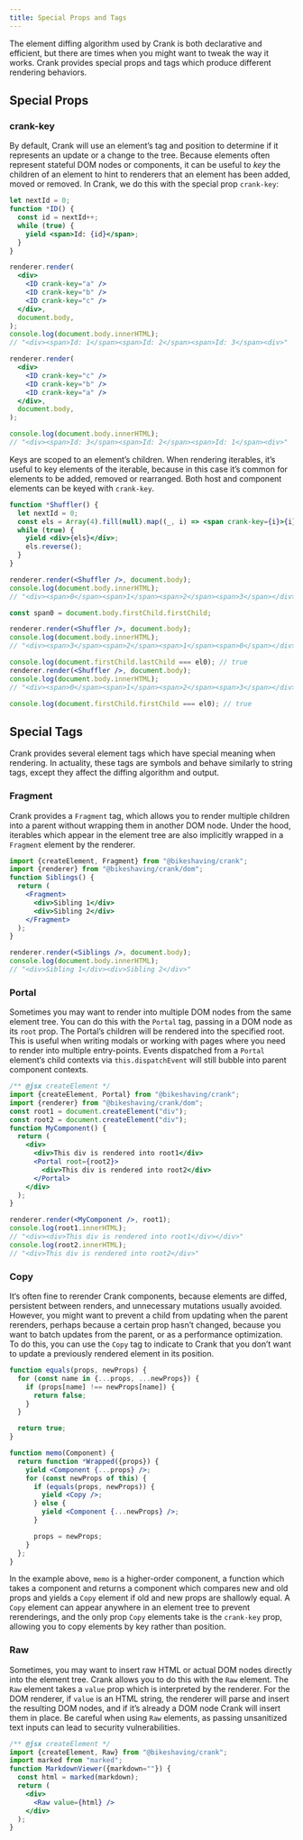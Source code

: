 ```yaml
---
title: Special Props and Tags
---
```


The element diffing algorithm used by Crank is both declarative and efficient, but there are times when you might want to tweak the way it works. Crank provides special props and tags which produce different rendering behaviors.

## Special Props
### crank-key
By default, Crank will use an element’s tag and position to determine if it represents an update or a change to the tree. Because elements often represent stateful DOM nodes or components, it can be useful to *key* the children of an element to hint to renderers that an element has been added, moved or removed. In Crank, we do this with the special prop `crank-key`:

```jsx
let nextId = 0;
function *ID() {
  const id = nextId++;
  while (true) {
    yield <span>Id: {id}</span>;
  }
}

renderer.render(
  <div>
    <ID crank-key="a" />
    <ID crank-key="b" />
    <ID crank-key="c" />
  </div>,
  document.body,
);
console.log(document.body.innerHTML);
// "<div><span>Id: 1</span><span>Id: 2</span><span>Id: 3</span><div>"

renderer.render(
  <div>
    <ID crank-key="c" />
    <ID crank-key="b" />
    <ID crank-key="a" />
  </div>,
  document.body,
);

console.log(document.body.innerHTML);
// "<div><span>Id: 3</span><span>Id: 2</span><span>Id: 1</span><div>"
```

Keys are scoped to an element’s children. When rendering iterables, it’s useful to key elements of the iterable, because in this case it’s common for elements to be added, removed or rearranged. Both host and component elements can be keyed with `crank-key`.

```jsx
function *Shuffler() {
  let nextId = 0;
  const els = Array(4).fill(null).map((_, i) => <span crank-key={i}>{i}</span>);
  while (true) {
    yield <div>{els}</div>;
    els.reverse();
  }
}

renderer.render(<Shuffler />, document.body);
console.log(document.body.innerHTML);
// "<div><span>0</span><span>1</span><span>2</span><span>3</span></div>";

const span0 = document.body.firstChild.firstChild;

renderer.render(<Shuffler />, document.body);
console.log(document.body.innerHTML);
// "<div><span>3</span><span>2</span><span>1</span><span>0</span></div>";

console.log(document.firstChild.lastChild === el0); // true
renderer.render(<Shuffler />, document.body);
console.log(document.body.innerHTML);
// "<div><span>0</span><span>1</span><span>2</span><span>3</span></div>";

console.log(document.firstChild.firstChild === el0); // true
```

## Special Tags
Crank provides several element tags which have special meaning when rendering. In actuality, these tags are symbols and behave similarly to string tags, except they affect the diffing algorithm and output.

### Fragment
Crank provides a `Fragment` tag, which allows you to render multiple children into a parent without wrapping them in another DOM node. Under the hood, iterables which appear in the element tree are also implicitly wrapped in a `Fragment` element by the renderer.

```jsx
import {createElement, Fragment} from "@bikeshaving/crank";
import {renderer} from "@bikeshaving/crank/dom";
function Siblings() {
  return (
    <Fragment>
      <div>Sibling 1</div>
      <div>Sibling 2</div>
    </Fragment>
  );
}

renderer.render(<Siblings />, document.body);
console.log(document.body.innerHTML);
// "<div>Sibling 1</div><div>Sibling 2</div>"
```

### Portal
Sometimes you may want to render into multiple DOM nodes from the same element tree. You can do this with the `Portal` tag, passing in a DOM node as its `root` prop. The Portal’s children will be rendered into the specified root. This is useful when writing modals or working with pages where you need to render into multiple entry-points. Events dispatched from a `Portal` element‘s child contexts via `this.dispatchEvent` will still bubble into parent component contexts.

```jsx
/** @jsx createElement */
import {createElement, Portal} from "@bikeshaving/crank";
import {renderer} from "@bikeshaving/crank/dom";
const root1 = document.createElement("div");
const root2 = document.createElement("div");
function MyComponent() {
  return (
    <div>
      <div>This div is rendered into root1</div>
      <Portal root={root2}>
        <div>This div is rendered into root2</div>
      </Portal>
    </div>
  );
}

renderer.render(<MyComponent />, root1);
console.log(root1.innerHTML);
// "<div><div>This div is rendered into root1</div></div>"
console.log(root2.innerHTML);
// "<div>This div is rendered into root2</div>"
```

### Copy
It‘s often fine to rerender Crank components, because elements are diffed, persistent between renders, and unnecessary mutations usually avoided. However, you might want to prevent a child from updating when the parent rerenders, perhaps because a certain prop hasn’t changed, because you want to batch updates from the parent, or as a performance optimization. To do this, you can use the `Copy` tag to indicate to Crank that you don’t want to update a previously rendered element in its position.

```jsx
function equals(props, newProps) {
  for (const name in {...props, ...newProps}) {
    if (props[name] !== newProps[name]) {
      return false;
    }
  }

  return true;
}

function memo(Component) {
  return function *Wrapped({props}) {
    yield <Component {...props} />;
    for (const newProps of this) {
      if (equals(props, newProps)) {
        yield <Copy />;
      } else {
        yield <Component {...newProps} />;
      }

      props = newProps;
    }
  };
}
```

In the example above, `memo` is a higher-order component, a function which takes a component and returns a component which compares new and old props and yields a `Copy` element if old and new props are shallowly equal. A `Copy` element can appear anywhere in an element tree to prevent rerenderings, and the only prop `Copy` elements take is the `crank-key` prop, allowing you to copy elements by key rather than position.

### Raw
Sometimes, you may want to insert raw HTML or actual DOM nodes directly into the element tree. Crank allows you to do this with the `Raw` element. The `Raw` element takes a `value` prop which is interpreted by the renderer. For the DOM renderer, if `value` is an HTML string, the renderer will parse and insert the resulting DOM nodes, and if it’s already a DOM node Crank will insert them in place. Be careful when using `Raw` elements, as passing unsanitized text inputs can lead to security vulnerabilities.

```jsx
/** @jsx createElement */
import {createElement, Raw} from "@bikeshaving/crank";
import marked from "marked";
function MarkdownViewer({markdown=""}) {
  const html = marked(markdown);
  return (
    <div>
      <Raw value={html} />
    </div>
  );
}
```
